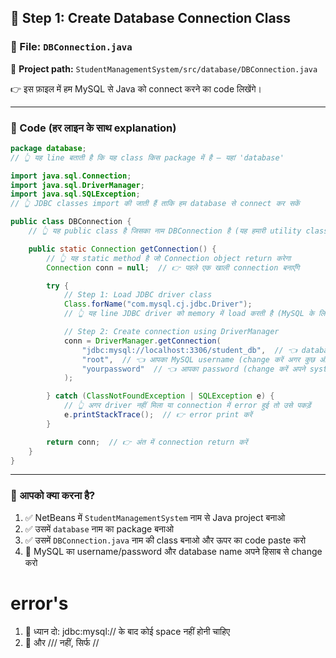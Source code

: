 ## 🔹 **Step 1: Create Database Connection Class**

### 📄 File: `DBConnection.java`

📁 **Project path:**
`StudentManagementSystem/src/database/DBConnection.java`

👉 इस फ़ाइल में हम MySQL से Java को connect करने का code लिखेंगे।

---

### 🔧 Code (हर लाइन के साथ explanation)

```java
package database;
// 👆 यह line बताती है कि यह class किस package में है — यहां 'database'

import java.sql.Connection;
import java.sql.DriverManager;
import java.sql.SQLException;
// 👆 JDBC classes import की जाती हैं ताकि हम database से connect कर सकें

public class DBConnection {
    // 👆 यह public class है जिसका नाम DBConnection है (यह हमारी utility class है)

    public static Connection getConnection() {
        // 👆 यह static method है जो Connection object return करेगा
        Connection conn = null;  // 👉 पहले एक खाली connection बनाएँगे

        try {
            // Step 1: Load JDBC driver class
            Class.forName("com.mysql.cj.jdbc.Driver");
            // 👆 यह line JDBC driver को memory में load करती है (MySQL के लिए)

            // Step 2: Create connection using DriverManager
            conn = DriverManager.getConnection(
                "jdbc:mysql://localhost:3306/student_db",  // 👈 database का URL
                "root",  // 👈 आपका MySQL username (change करें अगर कुछ और है)
                "yourpassword"  // 👈 आपका password (change करें अपने system के अनुसार)
            );

        } catch (ClassNotFoundException | SQLException e) {
            // 👆 अगर driver नहीं मिला या connection में error हुई तो उसे पकड़ें
            e.printStackTrace();  // 👉 error print करें
        }

        return conn;  // 👉 अंत में connection return करें
    }
}
```

---

### 📌 आपको क्या करना है?

1. ✅ NetBeans में `StudentManagementSystem` नाम से Java project बनाओ
2. ✅ उसमें `database` नाम का package बनाओ
3. ✅ उसमें `DBConnection.java` नाम की class बनाओ और ऊपर का code paste करो
4. 🔄 MySQL का username/password और database name अपने हिसाब से change करो


# error's
1. 🔵 ध्यान दो: jdbc:mysql:// के बाद कोई space नहीं होनी चाहिए
2. 🔵 और /// नहीं, सिर्फ //